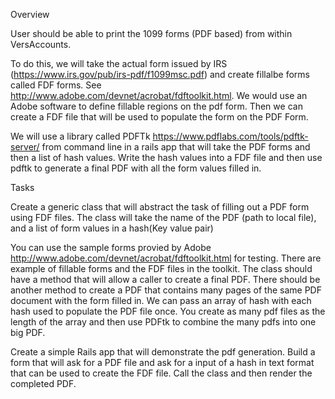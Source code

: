 Overview

User should be able to print the 1099 forms (PDF based) from within VersAccounts. 

To do this, we will take the actual form issued by IRS (https://www.irs.gov/pub/irs-pdf/f1099msc.pdf) and create fillalbe forms called FDF forms. See http://www.adobe.com/devnet/acrobat/fdftoolkit.html. We would use an Adobe software to define fillable regions on the pdf form. Then we can create a FDF file that will be used to populate the form on the PDF Form.  

We will use a library called PDFTk https://www.pdflabs.com/tools/pdftk-server/ from command line in a rails app that will take the PDF forms and then a list of hash values. Write the hash values into a FDF file and then use pdftk to generate a final PDF with all the form values filled in.


Tasks

Create a generic class that will abstract the task of filling out a PDF form using FDF files. The class will take the name of the PDF (path to local file), and a list of form values in a hash(Key value pair)

You can use the sample forms provied by Adobe http://www.adobe.com/devnet/acrobat/fdftoolkit.html for testing. There are example of fillable forms and the FDF files in the toolkit. The class should have a method that will allow a caller to create a final PDF.  There should be another method to create a PDF that contains many pages of the same PDF document with the form filled in. We can pass an array of hash with each hash used to populate the PDF file once. You create as many pdf files as the length of the array and then use PDFtk to combine the many pdfs into one big PDF. 

Create a simple Rails app that will demonstrate the pdf generation. Build a form that will ask for a PDF file and ask for a input of a hash in text format that can be used to create the FDF file. Call the class and then render the completed PDF.

